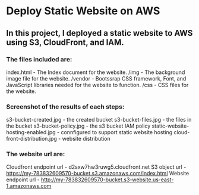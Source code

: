 # Deploy Static Website on AWS

## In this project, I deployed a static website to AWS using S3, CloudFront, and IAM.

### The files included are: 

index.html - The Index document for the website.
/img - The background image file for the website.
/vendor - Bootssrap CSS framework, Font, and JavaScript libraries needed for the website to function.
/css - CSS files for the website.

### Screenshot of the results of each steps:

s3-bucket-created.jpg - the created bucket
s3-bucket-files.jpg - the files in the bucket
s3-bucket-policy.jpg - the s3 bucket IAM policy
static-website-hosting-enabled.jpg - connfigured to support static website hosting
cloud-front-distribution.jpg - website distribution

### The website url are:

Cloudfront endpoint url - d2sxw7hw3ruwg5.cloudfront.net
S3 object url - https://my-783832609570-bucket.s3.amazonaws.com/index.html
Website endpoint url - http://my-783832609570-bucket.s3-website.us-east-1.amazonaws.com




